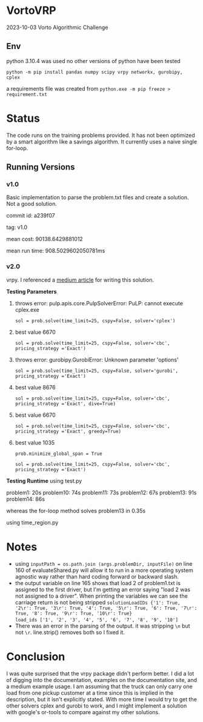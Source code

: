 # VortoVRP
2023-10-03 Vorto Algorithmic Challenge


## Env

python 3.10.4 was used no other versions of python have been tested

`python -m pip install pandas numpy scipy vrpy networkx, gurobipy, cplex`

a requirements file was created from `python.exe -m pip freeze > requirement.txt`

# Status

The code runs on the training problems provided. It has not been optimized by a smart algorithm like a savings algorithm. It currently uses a naive single for-loop.

## Running Versions

### v1.0
Basic implementation to parse the problem.txt files and create a solution. Not a good solution. 

commit id: a239f07  

tag: v1.0

mean cost: 90138.6429881012

mean run time: 908.5029602050781ms

### v2.0

vrpy. I referenced a [medium article](https://medium.com/@trentleslie/leveraging-the-vehicle-route-problem-with-pickup-and-dropoff-vrppd-for-optimized-beer-delivery-in-392117d69033) for writing this solution. 

**Testing Parameters**

1. throws error: pulp.apis.core.PulpSolverError: PuLP: cannot execute cplex.exe

   `sol = prob.solve(time_limit=25, cspy=False, solver='cplex')`
2. best value 6670 

   `sol = prob.solve(time_limit=25, cspy=False, solver='cbc', pricing_strategy ='Exact')`
3. throws error: gurobipy.GurobiError: Unknown parameter 'options'

   `sol = prob.solve(time_limit=25, cspy=False, solver='gurobi', pricing_strategy ='Exact')`
4. best value 8676

   `sol = prob.solve(time_limit=25, cspy=False, solver='cbc', pricing_strategy ='Exact', dive=True)`
5. best value 6670

   `sol = prob.solve(time_limit=25, cspy=False, solver='cbc', pricing_strategy ='Exact', greedy=True)`
6. best value 1035

    `prob.minimize_global_span = True`

    `sol = prob.solve(time_limit=25, cspy=False, solver='cbc', pricing_strategy ='Exact')`

**Testing Runtime**
using test.py

problem1: 20s
problem10: 74s
problem11: 73s
problem12: 67s
problem13: 91s
problem14: 86s

whereas the for-loop method solves problem13 in 0.35s

using time_region.py

# Notes

* using `inputPath = os.path.join (args.problemDir, inputFile)` on line 160 of evaluateShared.py will allow it to run in a more operating system agnostic way rather than hard coding forward or backward slash.
* the output variable on line 165 shows that load 2 of problem1.txt is assigned to the first driver, but I'm getting an error saying "load 2 was not assigned to a driver". When printing the variables we can see the carriage return is not being stripped  `solutionLoadIDs {'1': True, '2\r': True, '3\r': True, '4': True, '5\r': True, '6': True, '7\r': True, '8': True, '9\r': True, '10\r': True}`  
 `load_ids ['1', '2', '3', '4', '5', '6', '7', '8', '9', '10']`
* There was an error in the parsing of the output. it was stripping `\n` but not `\r`. line.strip() removes both so I fixed it. 

# Conclusion
I was quite surprised that the vrpy package didn't perform better. I did a lot of digging into the documentation, examples on the documentation site, and a medium example usage. I am assuming that the truck can only carry one load from one pickup customer at a time since this is implied in the description, but it isn't explicitly stated. With more time I would try to get the other solvers cplex and gurobi to work, and I might implement a solution with google's or-tools to compare against my other solutions. 